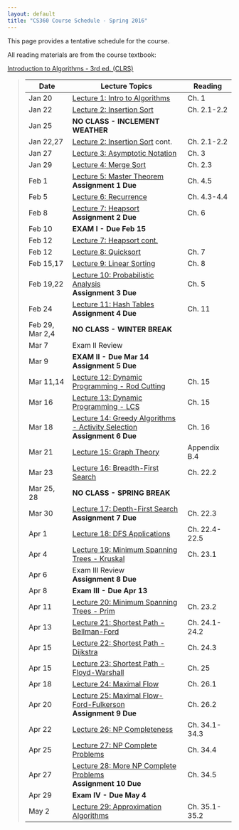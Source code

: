 ```yaml
---
layout: default
title: "CS360 Course Schedule - Spring 2016"
---
```


This page provides a tentative schedule for the course.

All reading materials are from the course textbook:

[Introduction to Algorithms - 3rd ed. (CLRS)](http://mitpress.mit.edu/books/introduction-algorithms)

> Date | Lecture Topics | Reading |
> ---- | -------------- | ------- |
> Jan 20    | [Lecture 1: Intro to Algorithms](../lectures/lecture01.html) | Ch. 1 |
> Jan 22    | [Lecture 2: Insertion Sort](../lectures/lecture02.html) | Ch. 2.1-2.2 |
> Jan 25    | **NO CLASS - INCLEMENT WEATHER** |  |
> Jan 22,27 | [Lecture 2: Insertion Sort](../lectures/lecture02.html) cont. | Ch. 2.1-2.2 |
> Jan 27    | [Lecture 3: Asymptotic Notation](../lectures/lecture03.html) | Ch. 3 |
> Jan 29    | [Lecture 4: Merge Sort](../lectures/lecture04.html) | Ch. 2.3 |
> Feb 1     | [Lecture 5: Master Theorem](../lectures/lecture05.html) <br /> **Assignment 1 Due** | Ch. 4.5 |
> Feb 5     | [Lecture 6: Recurrence](../lectures/lecture06.html) | Ch. 4.3-4.4 |
> Feb 8     | [Lecture 7: Heapsort](../lectures/lecture07.html) <br /> **Assignment 2 Due** | Ch. 6 |
> Feb 10    | **EXAM I - Due Feb 15**               |             |
> Feb 12    | [Lecture 7: Heapsort cont.](../lectures/lecture07.html) |   |
> Feb 12    | [Lecture 8: Quicksort](../lectures/lecture08.html) | Ch. 7 |
> Feb 15,17 | [Lecture 9: Linear Sorting](../lectures/lecture09.html)  | Ch. 8 |
> Feb 19,22 | [Lecture 10: Probabilistic Analysis](../lectures/lecture10.html) <br /> **Assignment 3 Due** | Ch. 5 |
> Feb 24    | [Lecture 11: Hash Tables](../lectures/lecture11.html) <br /> **Assignment 4 Due** | Ch. 11 |
> Feb 29, Mar 2,4 | **NO CLASS - WINTER BREAK** |    |
> Mar 7     | Exam II Review |    |
> Mar 9     | **EXAM II - Due Mar 14** <br /> **Assignment 5 Due**              |             |
> Mar 11,14 | [Lecture 12: Dynamic Programming - Rod Cutting](../lectures/lecture12.html) | Ch. 15 |
> Mar 16    | [Lecture 13: Dynamic Programming - LCS](../lectures/lecture13.html) | Ch. 15 |
> Mar 18    | [Lecture 14: Greedy Algorithms - Activity Selection](../lectures/lecture14.html) <br /> **Assignment 6 Due**  | Ch. 16 |
> Mar 21    | [Lecture 15: Graph Theory](../lectures/lecture15.html) | Appendix B.4 |
> Mar 23    | [Lecture 16: Breadth-First Search](../lectures/lecture16.html) | Ch. 22.2 |
> Mar 25, 28| **NO CLASS - SPRING BREAK** |   |
> Mar 30    | [Lecture 17: Depth-First Search](../lectures/lecture17.html) <br /> **Assignment 7 Due**  | Ch. 22.3 |
> Apr 1     | [Lecture 18: DFS Applications](../lectures/lecture18.html) | Ch. 22.4-22.5 |
> Apr 4     | [Lecture 19: Minimum Spanning Trees - Kruskal](../lectures/lecture19.html) | Ch. 23.1 |
> Apr 6     | Exam III Review <br /> **Assignment 8 Due**  |    |
> Apr 8     | **Exam III - Due Apr 13** |  |
> Apr 11    | [Lecture 20: Minimum Spanning Trees - Prim](../lectures/lecture20.html) | Ch. 23.2 |
> Apr 13    | [Lecture 21: Shortest Path - Bellman-Ford](../lectures/lecture21.html) | Ch. 24.1-24.2 |
> Apr 15    | [Lecture 22: Shortest Path - Dijkstra](../lectures/lecture22.html) | Ch. 24.3 |
> Apr 15    | [Lecture 23: Shortest Path - Floyd-Warshall](../lectures/lecture23.html) | Ch. 25 |
> Apr 18    | [Lecture 24: Maximal Flow](../lectures/lecture24.html) | Ch. 26.1 |
> Apr 20    | [Lecture 25: Maximal Flow- Ford-Fulkerson](../lectures/lecture25.html) <br /> **Assignment 9 Due** | Ch. 26.2 |
> Apr 22    | [Lecture 26: NP Completeness](../lectures/lecture26.html) | Ch. 34.1-34.3 |
> Apr 25    | [Lecture 27: NP Complete Problems](../lectures/lecture27.html) | Ch. 34.4 |
> Apr 27    | [Lecture 28: More NP Complete Problems](../lectures/lecture28.html) <br /> **Assignment 10 Due** | Ch. 34.5 |
> Apr 29    | **Exam IV - Due May 4** |  |
> May 2     | [Lecture 29: Approximation Algorithms](../lectures/lecture29.html) | Ch. 35.1-35.2 |












